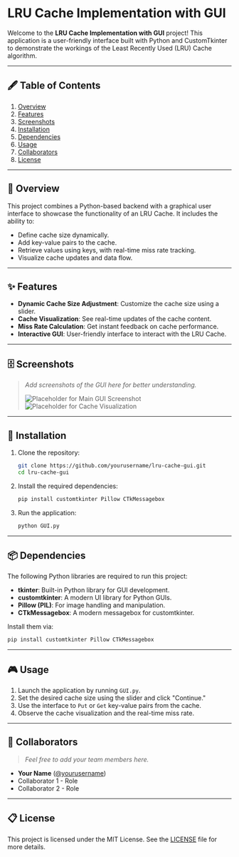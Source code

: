 # LRU Cache Implementation with GUI

Welcome to the **LRU Cache Implementation with GUI** project! This application is a user-friendly interface built with Python and CustomTkinter to demonstrate the workings of the Least Recently Used (LRU) Cache algorithm.

---

## 🖋️ Table of Contents
1. [Overview](#overview)
2. [Features](#features)
3. [Screenshots](#screenshots)
4. [Installation](#installation)
5. [Dependencies](#dependencies)
6. [Usage](#usage)
7. [Collaborators](#collaborators)
8. [License](#license)

---

## 📜 Overview

This project combines a Python-based backend with a graphical user interface to showcase the functionality of an LRU Cache. It includes the ability to:
- Define cache size dynamically.
- Add key-value pairs to the cache.
- Retrieve values using keys, with real-time miss rate tracking.
- Visualize cache updates and data flow.

---

## ✨ Features

- **Dynamic Cache Size Adjustment**: Customize the cache size using a slider.
- **Cache Visualization**: See real-time updates of the cache content.
- **Miss Rate Calculation**: Get instant feedback on cache performance.
- **Interactive GUI**: User-friendly interface to interact with the LRU Cache.
  
---

## 🗄️ Screenshots

> _Add screenshots of the GUI here for better understanding._
>
> ![Placeholder for Main GUI Screenshot](./images/main_gui_placeholder.png)
> ![Placeholder for Cache Visualization](./images/cache_visual_placeholder.png)

---

## 🚀 Installation

1. Clone the repository:
   
   ```bash
   git clone https://github.com/yourusername/lru-cache-gui.git
   cd lru-cache-gui
   ```
3. Install the required dependencies:
   
   ```bash
   pip install customtkinter Pillow CTkMessagebox
   ```
4. Run the application:
   
   ```bash
   python GUI.py
   ```

---

## 📦 Dependencies

The following Python libraries are required to run this project:
- **tkinter**: Built-in Python library for GUI development.
- **customtkinter**: A modern UI library for Python GUIs.
- **Pillow (PIL)**: For image handling and manipulation.
- **CTkMessagebox**: A modern messagebox for customtkinter.

Install them via:
```bash
pip install customtkinter Pillow CTkMessagebox
```

---

## 🎮 Usage

1. Launch the application by running `GUI.py`.
2. Set the desired cache size using the slider and click "Continue."
3. Use the interface to `Put` or `Get` key-value pairs from the cache.
4. Observe the cache visualization and the real-time miss rate.

---

## 🩵 Collaborators

> _Feel free to add your team members here._

- **Your Name** ([@yourusername](https://github.com/yourusername))
- Collaborator 1 - Role
- Collaborator 2 - Role

---

## 📋 License

This project is licensed under the MIT License. See the [LICENSE](./LICENSE) file for more details.

